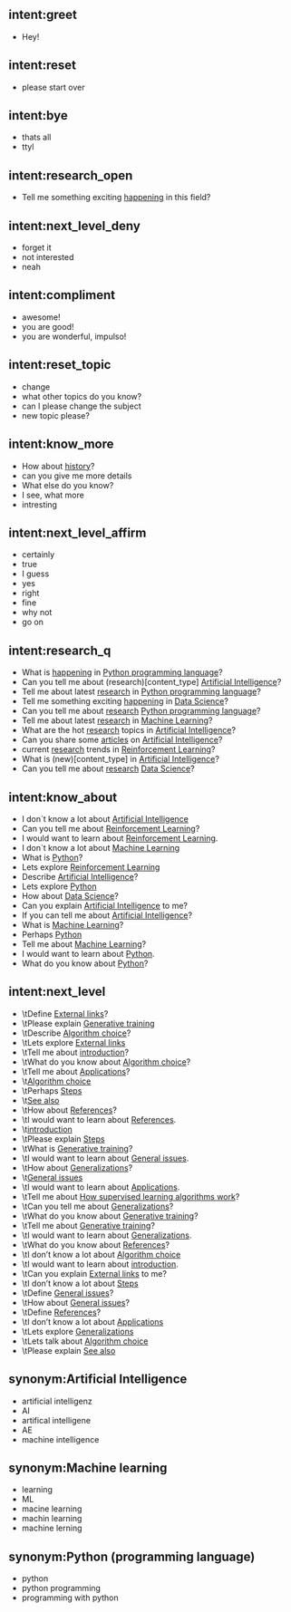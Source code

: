 ## intent:greet
- Hey!

## intent:reset
- please start over

## intent:bye
- thats all
- ttyl

## intent:research_open
- Tell me something exciting [happening](content_type) in this field?

## intent:next_level_deny
- forget it
- not interested
- neah

## intent:compliment
- awesome!
- you are good!
- you are wonderful, impulso!

## intent:reset_topic
- change
- what other topics do you know?
- can I please change the subject
- new topic please?

## intent:know_more
- How about [history](Tchild)?
- can you give me more details
- What else do you know?
- I see, what more
- intresting

## intent:next_level_affirm
- certainly
- true
- I guess
- yes
- right
- fine
- why not
- go on

## intent:research_q
- What is [happening](content_type) in [Python programming language](Tparent)?
- Can you tell me about (research)[content_type] [Artificial Intelligence](Tparent)?
- Tell me about latest [research](content_type) in [Python programming language](Tparent)?
- Tell me something exciting [happening](content_type) in [Data Science](Tparent)?
- Can you tell me about [research](content_type) [Python programming language](Tparent)?
- Tell me about latest [research](content_type) in [Machine Learning](Tparent)?
- What are the hot [research](content_type) topics in [Artificial Intelligence](Tparent)?
- Can you share some [articles](content_type) on [Artificial Intelligence](Tparent)?
- current [research](content_type) trends in [Reinforcement Learning](Tparent)?
- What is (new)[content_type] in [Artificial Intelligence](Tparent)?
- Can you tell me about [research](content_type) [Data Science](Tparent)?

## intent:know_about
- I don`t know a lot about [Artificial Intelligence](Tparent)
- Can you tell me about [Reinforcement Learning](Tparent)?
- I would want to learn about [Reinforcement Learning](Tparent).
- I don`t know a lot about [Machine Learning](Tparent)
- What is [Python](Tparent)?
- Lets explore [Reinforcement Learning](Tparent)
- Describe [Artificial Intelligence](Tparent)?
- Lets explore [Python](Tparent)
- How about [Data Science](Tparent)?
- Can you explain [Artificial Intelligence](Tparent) to me?
- If you can tell me about [Artificial Intelligence](Tparent)?
- What is [Machine Learning](Tparent)?
- Perhaps [Python](Tparent)
- Tell me about [Machine Learning](Tparent)?
- I would want to learn about [Python](Tparent).
- What do you know about [Python](Tparent)?

## intent:next_level
- \tDefine [External links](Tchild)?
- \tPlease explain [Generative training](Tchild)
- \tDescribe [Algorithm choice](Tchild)?
- \tLets explore [External links](Tchild)
- \tTell me about [introduction](Tchild)?
- \tWhat do you know about [Algorithm choice](Tchild)?
- \tTell me about [Applications](Tchild)?
- \t[Algorithm choice](Tchild)
- \tPerhaps [Steps](Tchild)
- \t[See also](Tchild)
- \tHow about [References](Tchild)?
- \tI would want to learn about [References](Tchild).
- \t[introduction](Tchild)
- \tPlease explain [Steps](Tchild)
- \tWhat is [Generative training](Tchild)?
- \tI would want to learn about [General issues](Tchild).
- \tHow about [Generalizations](Tchild)?
- \t[General issues](Tchild)
- \tI would want to learn about [Applications](Tchild).
- \tTell me about [How supervised learning algorithms work](Tchild)?
- \tCan you tell me about [Generalizations](Tchild)?
- \tWhat do you know about [Generative training](Tchild)?
- \tTell me about [Generative training](Tchild)?
- \tI would want to learn about [Generalizations](Tchild).
- \tWhat do you know about [References](Tchild)?
- \tI don’t know a lot about [Algorithm choice](Tchild)
- \tI would want to learn about [introduction](Tchild).
- \tCan you explain [External links](Tchild) to me?
- \tI don’t know a lot about [Steps](Tchild)
- \tDefine [General issues](Tchild)?
- \tHow about [General issues](Tchild)?
- \tDefine [References](Tchild)?
- \tI don’t know a lot about [Applications](Tchild)
- \tLets explore [Generalizations](Tchild)
- \tLets talk about [Algorithm choice](Tchild)
- \tPlease explain [See also](Tchild)

## synonym:Artificial Intelligence
- artificial intelligenz
- AI
- artifical intelligene
- AE
- machine intelligence

## synonym:Machine learning
- learning
- ML
- macine learning
- machin learning
- machine lerning

## synonym:Python (programming language)
- python
- python programming
- programming with python
